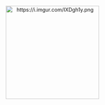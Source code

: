 <p align="center">
  <img src="https://i.imgur.com/IXDgh1y.png" alt="https://i.imgur.com/IXDgh1y.png" class="transparent shrinkToFit" width="257" height="257">
</p>
